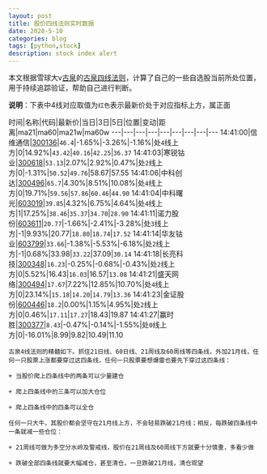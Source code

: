 ```yaml
---
layout: post
title: 股价四线法则实时数据
date: 2020-5-10
categories: blog
tags: [python,stock]
description: stock index alert
---
```



本文根据雪球大v[古泉](https://xueqiu.com/u/7148646888)的[古泉四线法则](https://xueqiu.com/7148646888/130498192)，计算了自己的一些自选股当前所处位置，用于持续追踪验证，帮助自己进行判断。

**说明**：下表中4线对应取值为`红色`表示最新价处于对应指标上方，属正面

时间|名称|代码|最新价|当日|3日|5日|位置|变动|距离|ma21|ma60|ma21w|ma60w
---|---|---|---|---|---|---|---|---
14:41:00|信维通信|[300136](https://xueqiu.com/S/SZ300136)|`46.4`|-1.65%|-3.26%|-1.16%|处`4`线上方|0|14.92%|`43.42`|`40.16`|`42.25`|`36.37`
14:41:03|寒锐钴业|[300618](https://xueqiu.com/S/SZ300618)|`53.13`|2.07%|2.92%|0.47%|处`2`线上方|0|-1.31%|`50.52`|`49.76`|58.67|57.55
14:41:06|中科创达|[300496](https://xueqiu.com/S/SZ300496)|`65.7`|4.30%|8.51%|10.08%|处`4`线上方|0|19.71%|`59.56`|`57.86`|`60.46`|`44.90`
14:41:04|中科曙光|[603019](https://xueqiu.com/S/SH603019)|`39.85`|4.32%|6.75%|4.64%|处`4`线上方|1|17.25%|`38.46`|`35.37`|`34.70`|`28.90`
14:41:11|诺力股份|[603611](https://xueqiu.com/S/SH603611)|`20.77`|-1.66%|-2.41%|-3.28%|处`3`线上方|-1|9.93%|20.77|`18.80`|`18.74`|`17.52`
14:41:14|华友钴业|[603799](https://xueqiu.com/S/SH603799)|`33.66`|-1.38%|-5.53%|-6.18%|处`2`线上方|-1|0.68%|33.98|`33.22`|37.09|`30.14`
14:41:18|长亮科技|[300348](https://xueqiu.com/S/SZ300348)|`16.23`|-0.25%|-0.68%|-0.43%|处`2`线上方|0|5.52%|16.43|`16.03`|16.57|`13.08`
14:41:21|盛天网络|[300494](https://xueqiu.com/S/SZ300494)|`17.67`|7.22%|12.85%|10.70%|处`4`线上方|0|23.14%|`15.18`|`14.20`|`14.79`|`13.36`
14:41:23|金证股份|[600446](https://xueqiu.com/S/SH600446)|`18.2`|0.00%|1.15%|4.95%|处`2`线上方|0|0.46%|`17.11`|`17.27`|18.43|19.87
14:41:27|赢时胜|[300377](https://xueqiu.com/S/SZ300377)|`8.43`|-0.47%|-0.14%|-1.55%|处`0`线上方|0|-16.01%|8.99|9.82|10.49|11.10

```
古泉4线法则的精髓如下。抓住21日线、60日线、21周线及60周线等四条线，外加21月线，任何一只股票上涨都要穿过这四条线，任何一只股票要想爆雷也要先下穿过这四条线：

+ 当股价爬上四条线中的两条可以少量建仓

+ 爬上四条线中的三条可以加大仓位

+ 爬上四条线中的四条可以全仓

任何一只大牛，其股价都会坚守在21月线上方，不会轻易跌破21月线；相反，每跌破四条线中一条就减一些仓位：

+ 21周线可做为多空分水岭及警戒线，股价在21周线及60周线下方就要十分慎重，多看少做

+ 跌破全部四条线就要大幅减仓，甚至清仓，一旦跌破21月线，清仓观望
```